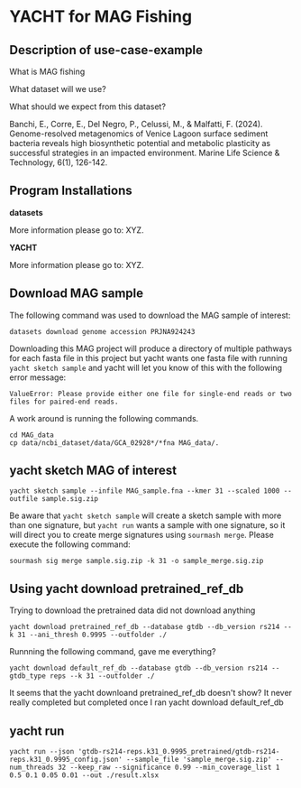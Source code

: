 # YACHT for MAG Fishing

## Description of use-case-example

What is MAG fishing

What dataset will we use?

What should we expect from this dataset?

Banchi, E., Corre, E., Del Negro, P., Celussi, M., & Malfatti, F. (2024). Genome-resolved metagenomics of Venice Lagoon surface sediment bacteria reveals high biosynthetic potential and metabolic plasticity as successful strategies in an impacted environment. Marine Life Science & Technology, 6(1), 126-142.

## Program Installations

**datasets**

More information please go to: XYZ.

**YACHT**

More information please go to: XYZ.


## Download MAG sample

The following command was used to download the MAG sample of interest:

```
datasets download genome accession PRJNA924243
```

Downloading this MAG project will produce a directory of multiple pathways for each fasta file in this project but yacht wants one fasta file with running `yacht sketch sample` and yacht will let you know of this with the following error message:

```
ValueError: Please provide either one file for single-end reads or two files for paired-end reads.
```

A work around is running the following commands.

```
cd MAG_data
cp data/ncbi_dataset/data/GCA_02928*/*fna MAG_data/.
```

## yacht sketch MAG of interest

```
yacht sketch sample --infile MAG_sample.fna --kmer 31 --scaled 1000 --outfile sample.sig.zip
```

Be aware that `yacht sketch sample` will create a sketch sample with more than one signature, but `yacht run` wants a sample with one signature, so it will direct you to create merge signatures using `sourmash merge`. Please execute the following command:

```
sourmash sig merge sample.sig.zip -k 31 -o sample_merge.sig.zip
```

## Using yacht download pretrained_ref_db

Trying to download the pretrained data did not download anything

```
yacht download pretrained_ref_db --database gtdb --db_version rs214 --k 31 --ani_thresh 0.9995 --outfolder ./
```

Runnning the following command, gave me everything?

```
yacht download default_ref_db --database gtdb --db_version rs214 --gtdb_type reps --k 31 --outfolder ./
```

It seems that the yacht downloand pretrained_ref_db doesn't show? It never really completed but completed once I ran yacht download default_ref_db

## yacht run
```
yacht run --json 'gtdb-rs214-reps.k31_0.9995_pretrained/gtdb-rs214-reps.k31_0.9995_config.json' --sample_file 'sample_merge.sig.zip' --num_threads 32 --keep_raw --significance 0.99 --min_coverage_list 1 0.5 0.1 0.05 0.01 --out ./result.xlsx
```

